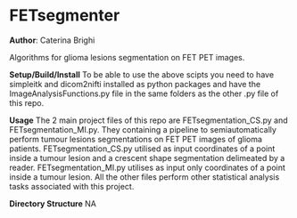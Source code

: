# FETsegmenter

**Author**: Caterina Brighi

Algorithms for glioma lesions segmentation on FET PET images.

**Setup/Build/Install** 
To be able to use the above scipts you need to have simpleitk and dicom2nifti installed as python packages and have the ImageAnalysisFunctions.py file in the same folders as the other .py file of this repo. 

**Usage** 
The 2 main project files of this repo are FETsegmentation_CS.py and FETsegmentation_MI.py. They containing a pipeline to semiautomatically perform tumour lesions segmentations on FET PET images of glioma patients. FETsegmentation_CS.py utilised as input coordinates of a point inside a tumour lesion and a crescent shape segmentation delimeated by a reader. FETsegmentation_MI.py utilises as input only coordinates of a point inside a tumour lesion. All the other files perform other statistical analysis tasks associated with this project.

**Directory Structure** 
NA
